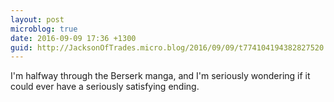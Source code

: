 ```yaml
---
layout: post
microblog: true
date: 2016-09-09 17:36 +1300
guid: http://JacksonOfTrades.micro.blog/2016/09/09/t774104194382827520.html
---
```

I'm halfway through the Berserk manga, and I'm seriously wondering if it could ever have a seriously satisfying ending.
